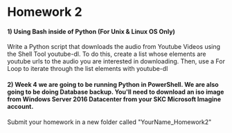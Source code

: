  <h1>Homework 2</h1>


<h4>1) Using Bash inside of Python (For Unix & Linux OS Only)</h4>
<p>
	Write a Python script that downloads the audio from Youtube Videos using the Shell Tool youtube-dl.  To do this, create a list whose elements are youtube urls to the audio you are interested in downloading.  Then, use a For Loop to iterate through the list elements with youtube-dl  
</p>

<h4>2) Week 4 we are going to be running Python in PowerShell.  We are also going to be doing Database backup. You'll need to download an iso image from Windows Server 2016 Datacenter from your SKC Microsoft Imagine account.</h4>

<p>Submit your homework in a new folder called "YourName_Homework2" </p>
